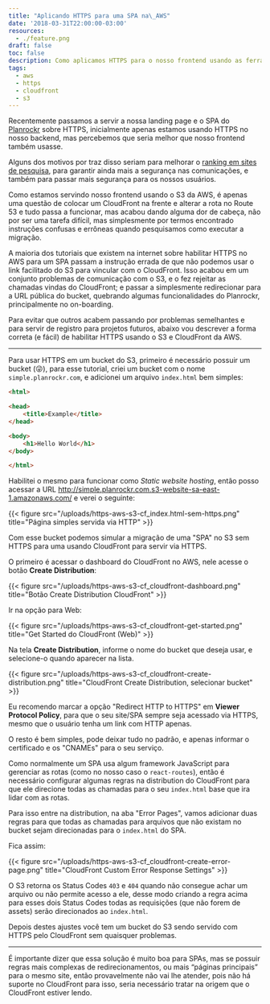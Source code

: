 ```yaml
---
title: "Aplicando HTTPS para uma SPA na\_AWS"
date: '2018-03-31T22:00:00-03:00'
resources:
  - ./feature.png
draft: false
toc: false
description: Como aplicamos HTTPS para o nosso frontend usando as ferramentas da AWS
tags:
  - aws
  - https
  - cloudfront
  - s3
---
```


Recentemente passamos a servir a nossa landing page e o SPA do [Planrockr](https://planrockr.com/) sobre HTTPS, inicialmente apenas estamos usando HTTPS no nosso backend, mas percebemos que seria melhor que nosso frontend também usasse.

Alguns dos motivos por traz disso seriam para melhorar o [ranking em sites de pesquisa](https://webmasters.googleblog.com/2014/08/https-as-ranking-signal.html), para garantir ainda mais a segurança nas comunicações, e também para passar mais segurança para os nossos usuários.

Como estamos servindo nosso  frontend usando o S3 da AWS, é apenas uma questão de colocar um CloudFront na frente e alterar a rota no Route 53 e tudo passa a funcionar, mas acabou dando alguma dor de cabeça, não por ser uma tarefa difícil, mas simplesmente por termos encontrado instruções confusas e errôneas quando pesquisamos como executar a migração.

A maioria dos tutoriais que existem na internet sobre habilitar HTTPS no AWS para um SPA passam a instrução errada de que não podemos usar o link facilitado do S3 para vincular com o CloudFront. Isso acabou em um conjunto problemas de comunicação com o S3, e o fez rejeitar as chamadas vindas do CloudFront; e passar a simplesmente redirecionar para a URL pública do bucket, quebrando algumas funcionalidades do Planrockr, principalmente no on-boarding.

Para evitar que outros acabem passando por problemas semelhantes e para servir de registro para projetos futuros, abaixo vou descrever a forma correta (e fácil) de habilitar HTTPS usando o S3 e CloudFront da AWS.

- - -

Para usar HTTPS em um bucket do S3, primeiro é necessário possuir um bucket (😜), para esse tutorial, criei um bucket com o nome `simple.planrockr.com`, e adicionei um arquivo `index.html` bem simples:

```html
<html>

<head>
    <title>Example</title>
</head>

<body>
    <h1>Hello World</h1>
</body>

</html>
```

Habilitei o mesmo para funcionar como _Static website hosting_, então posso acessar a URL http://simple.planrockr.com.s3-website-sa-east-1.amazonaws.com/ e verei o seguinte:

{{< figure src="/uploads/https-aws-s3-cf_index.html-sem-https.png" title="Página simples servida via HTTP" >}}

Com esse bucket podemos simular a migração de uma "SPA" no S3 sem HTTPS para uma usando CloudFront para servir via HTTPS.

O primeiro é acessar o dashboard do CloudFront no AWS, nele acesse o botão **Create Distribution**:

{{< figure src="/uploads/https-aws-s3-cf_cloudfront-dashboard.png" title="Botão Create Distribution CloudFront" >}}

Ir na opção para Web:

{{< figure src="/uploads/https-aws-s3-cf_cloudfront-get-started.png" title="Get Started do CloudFront (Web)" >}}

Na tela **Create Distribution**, informe o nome do bucket que deseja usar, e selecione-o quando aparecer na lista.

{{< figure src="/uploads/https-aws-s3-cf_cloudfront-create-distribution.png" title="CloudFront Create Distribution, selecionar bucket" >}}

Eu recomendo marcar a opção "Redirect HTTP to HTTPS" em **Viewer Protocol Policy**, para que o seu site/SPA sempre seja acessado via HTTPS, mesmo que o usuário tenha um link com HTTP apenas.

O resto é bem simples, pode deixar tudo no padrão, e apenas informar o certificado e os "CNAMEs" para o seu serviço.

Como normalmente um SPA usa algum framework JavaScript para gerenciar as rotas (como no nosso caso o `react-routes`), então é necessário configurar algumas regras na distribution do CloudFront para que ele direcione todas as chamadas para o seu `index.html` base que ira lidar com as rotas.

Para isso entre na distribution, na aba "Error Pages", vamos adicionar duas regras para que todas as chamadas para arquivos que não existam no bucket sejam direcionadas para o `index.html` do SPA.

Fica assim:

{{< figure src="/uploads/https-aws-s3-cf_cloudfront-create-error-page.png" title="CloudFront Custom Error Response Settings" >}}

O S3 retorna os Status Codes `403` e `404` quando não consegue achar um arquivo ou não permite acesso a ele, desse modo criando a regra acima para esses dois Status Codes todas as requisições (que não forem de assets) serão direcionados ao `index.html`.

Depois destes ajustes você tem um bucket do S3 sendo servido com HTTPS pelo CloudFront sem quaisquer problemas.

- - -

É importante dizer que essa solução é muito boa para SPAs, mas se possuir regras mais complexas de redirecionamentos, ou mais “páginas principais” para o mesmo site, então provavelmente não vai lhe atender, pois não há suporte no CloudFront para isso, seria necessário tratar na origem que o CloudFront estiver lendo.
